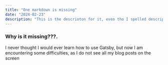 ```yaml
---
title: "One markdown is missing"
date: "2024-02-23"
description: "This is the descrioton for it, even tho I spelled description wrong"
---
```


### Why is it missing???.

I never thought I would ever learn how to use Gatsby, but now I am encountering some difficulties, as I do not see all my blog posts on the screen